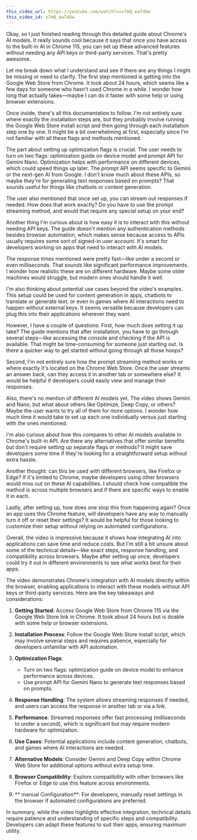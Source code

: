 ```yaml
---
this_video_url: https://youtube.com/watch?v=v7mQ_eaT4Gw
this_video_id: v7mQ_eaT4Gw
---
```

<think>
Okay, so I just finished reading through this detailed guide about Chrome's AI models. It really sounds cool because it says that once you have access to the built-in AI in Chrome 115, you can set up these advanced features without needing any API keys or third-party services. That's pretty awesome.

Let me break down what I understand and see if there are any things I might be missing or need to clarify. The first step mentioned is getting into the Google Web Store from Chrome. It took about 24 hours, which seems like a few days for someone who hasn't used Chrome in a while. I wonder how long that actually takes—maybe I can do it faster with some help or using browser extensions.

Once inside, there's all this documentation to follow. I'm not entirely sure where exactly the installation steps are, but they probably involve running the Google Web Store install script and then going through each installation step one by one. It might be a bit overwhelming at first, especially since I'm not familiar with all these flags and methods mentioned.

The part about setting up optimization flags is crucial. The user needs to turn on two flags: optimization guide on device model and prompt API for Gemini Nano. Optimization helps with performance on different devices, which could speed things up later. The prompt API seems specific to Gemini or the next-gen AI from Google. I don't know much about these APIs, so maybe they're for generating text responses based on prompts? That sounds useful for things like chatbots or content generation.

The user also mentioned that once set up, you can stream out responses if needed. How does that work exactly? Do you have to use the prompt streaming method, and would that require any special setup on your end?

Another thing I'm curious about is how easy it is to interact with this without needing API keys. The guide doesn't mention any authentication methods besides browser automation, which makes sense because access to APIs usually requires some sort of signed-in user account. It's smart for developers working on apps that need to interact with AI models.

The response times mentioned were pretty fast—like under a second or even milliseconds. That sounds like significant performance improvements. I wonder how realistic these are on different hardware. Maybe some older machines would struggle, but modern ones should handle it well.

I'm also thinking about potential use cases beyond the video's examples. This setup could be used for content generation in apps, chatbots to translate or generate text, or even in games where AI interactions need to happen without external keys. It seems versatile because developers can plug this into their applications wherever they want.

However, I have a couple of questions. First, how much does setting it up take? The guide mentions that after installation, you have to go through several steps—like accessing the console and checking if the API is available. That might be time-consuming for someone just starting out. Is there a quicker way to get started without going through all those hoops?

Second, I'm not entirely sure how the prompt streaming method works or where exactly it's located on the Chrome Web Store. Once the user streams an answer back, can they access it in another tab or somewhere else? It would be helpful if developers could easily view and manage their responses.

Also, there's no mention of different AI models yet. The video shows Gemini and Nano, but what about others like Optimize, Deep Copy, or others? Maybe the user wants to try all of them for more options. I wonder how much time it would take to set up each one individually versus just starting with the ones mentioned.

I'm also curious about how this compares to other AI models available in Chrome's built-in API. Are there any alternatives that offer similar benefits but don't require setting up separate flags or methods? It might save developers some time if they're looking for a straightforward setup without extra hassle.

Another thought: can this be used with different browsers, like Firefox or Edge? If it's limited to Chrome, maybe developers using other browsers would miss out on these AI capabilities. I should check how compatible the method is across multiple browsers and if there are specific ways to enable it in each.

Lastly, after setting up, how does one stop this from happening again? Once an app uses this Chrome feature, will developers have any way to manually turn it off or reset their settings? It would be helpful for those looking to customize their setup without relying on automated configurations.

Overall, the video is impressive because it shows how integrating AI into applications can save time and reduce costs. But I'm still a bit unsure about some of the technical details—like exact steps, response handling, and compatibility across browsers. Maybe after setting up once, developers could try it out in different environments to see what works best for their apps.
</think>

The video demonstrates Chrome's integration with AI models directly within the browser, enabling applications to interact with these models without API keys or third-party services. Here are the key takeaways and considerations:

1. **Getting Started**: Access Google Web Store from Chrome 115 via the Google Web Store link in Chrome. It took about 24 hours but is doable with some help or browser extensions.

2. **Installation Process**: Follow the Google Web Store install script, which may involve several steps and requires patience, especially for developers unfamiliar with API automation.

3. **Optimization Flags**:
   - Turn on two flags: optimization guide on device model to enhance performance across devices.
   - Use prompt API for Gemini Nano to generate text responses based on prompts.

4. **Response Handling**: The system allows streaming responses if needed, and users can access the response in another tab or via a link.

5. **Performance**: Streamed responses offer fast processing (milliseconds to under a second), which is significant but may require modern hardware for optimization.

6. **Use Cases**: Potential applications include content generation, chatbots, and games where AI interactions are needed.

7. **Alternative Models**: Consider Gemini and Deep Copy within Chrome Web Store for additional options without extra setup time.

8. **Browser Compatibility**: Explore compatibility with other browsers like Firefox or Edge to use this feature across environments.

9. ** manual Configuration**: For developers, manually reset settings in the browser if automated configurations are preferred.

In summary, while the video highlights effective integration, technical details require patience and understanding of specific steps and compatibility. Developers can adapt these features to suit their apps, ensuring maximum utility.

